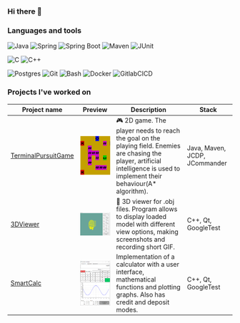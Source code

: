 ### Hi there 👋

<!--
**morf1337/morf1337** is a ✨ _special_ ✨ repository because its `README.md` (this file) appears on your GitHub profile.

Here are some ideas to get you started:

- 🔭 I’m currently working on ...
- 🌱 I’m currently learning ...
- 👯 I’m looking to collaborate on ...
- 🤔 I’m looking for help with ...
- 💬 Ask me about ...
- 📫 How to reach me: ...
- 😄 Pronouns: ...
- ⚡ Fun fact: ...
-->
### Languages and tools
![Java](https://img.shields.io/badge/java-%23ED8B00.svg?style=for-the-badge&logo=openjdk&logoColor=white)
![Spring](https://img.shields.io/badge/-Spring-1E7775?style=for-the-badge&logo=Spring)
![Spring Boot](https://img.shields.io/badge/-Spring_boot-1E7775?style=for-the-badge&logo=SpringBoot)
![Maven](https://img.shields.io/badge/-Maven-1E7775?style=for-the-badge&logo=apache&logoColor=6296CC)
![JUnit](https://img.shields.io/badge/-JUnit5-1E7775?style=for-the-badge&logo=JUnit5&logoColor=F88C00)


![C](https://img.shields.io/badge/-C-1E7775?style=for-the-badge&logo=C&logoColor=6296CC)
![C++](https://img.shields.io/badge/-C++-1E7775?style=for-the-badge&logo=C%2b%2b&logoColor=6296CC)


![Postgres](https://img.shields.io/badge/-PostgreSQL-1E7775?style=for-the-badge&logo=PostgreSQL&logoColor=6296CC)
![Git](https://img.shields.io/badge/-GIT-1E7775?style=for-the-badge&logo=GIT&logoColor=F88C00)
![Bash](https://img.shields.io/badge/-Bash-1E7775?style=for-the-badge&logo=Bash&logoColor=6296CC)
![Docker](https://img.shields.io/badge/-Docker-1E7775?style=for-the-badge&logo=Docker&logoColor=6296CC)
![GitlabCICD](https://img.shields.io/badge/-GitlabCICD-1E7775?style=for-the-badge&logo=GitlabCICD&logoColor=6296CC)

### Projects I've worked on  
| Project name | Preview | Description | Stack |  
|-|-|-|-|
| [TerminalPursuitGame](https://github.com/morf1337/PursuitSimpleGame) | <img alt="Telegram" width="150px"  align="center" src="https://github.com/morf1337/morf1337/blob/main/resources/map.png"> | 🎮 2D game. The player needs to reach the goal on the playing field. Enemies are chasing the player, artificial intelligence is used to implement their behaviour(A* algorithm). | Java, Maven, JCDP, JCommander |
| [3DViewer](https://github.com/morf1337/3DViewer) | <img alt="Telegram" width="350px"  align="center" src="https://github.com/morf1337/morf1337/blob/main/resources/3DViewer.png"> | 🕋 3D viewer for .obj files. Program allows to display loaded model with different view options, making screenshots and recording short GIF. | C++, Qt, GoogleTest |
| [SmartCalc](https://github.com/morf1337/SmartCalc) | <img alt="Telegram" width="150px"  align="center" src="https://github.com/morf1337/morf1337/blob/main/resources/SmartCalc.png?raw=true"> | Implementation of a calculator with a user interface, mathematical functions and plotting graphs. Also has credit and deposit modes. | C++, Qt, GoogleTest |
